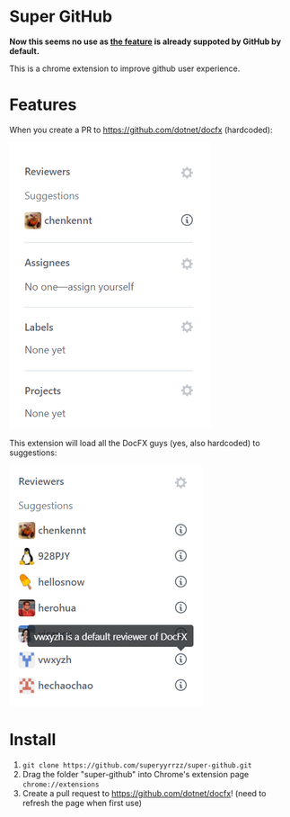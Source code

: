 # Super GitHub
**Now this seems no use as [the feature](https://blog.github.com/2017-07-06-introducing-code-owners/?utm_content=buffer3e3ed&utm_medium=social&utm_source=twitter.com&utm_campaign=buffer) is already suppoted by GitHub by default.**

This is a chrome extension to improve github user experience.

# Features
When you create a PR to https://github.com/dotnet/docfx (hardcoded):

![](resources/reviewers-before.png)

This extension will load all the DocFX guys (yes, also hardcoded) to suggestions:

![](resources/reviewers-after.png)

# Install
1. `git clone https://github.com/superyyrrzz/super-github.git`
2. Drag the folder "super-github" into Chrome's extension page `chrome://extensions`
3. Create a pull request to https://github.com/dotnet/docfx! (need to refresh the page when first use)
